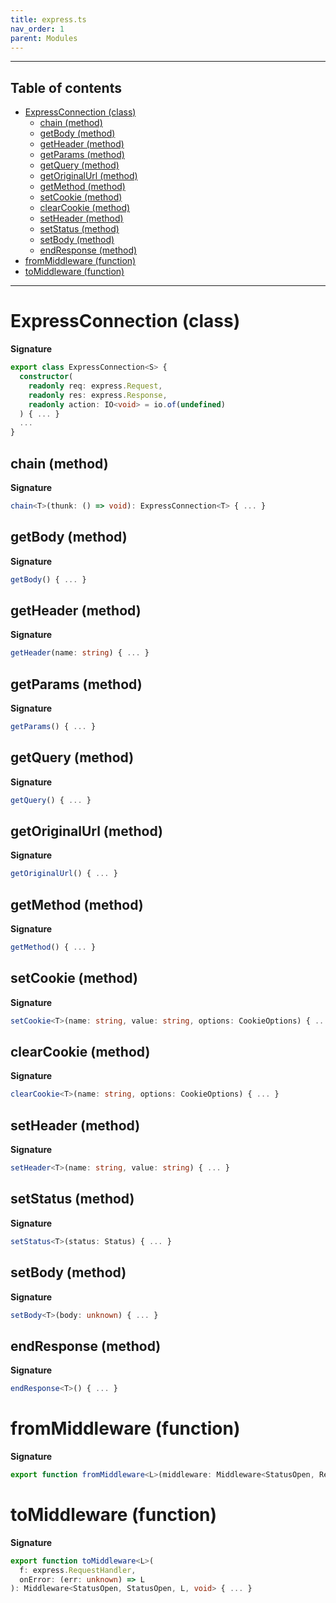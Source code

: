 ```yaml
---
title: express.ts
nav_order: 1
parent: Modules
---
```


---

<h2 class="text-delta">Table of contents</h2>

- [ExpressConnection (class)](#expressconnection-class)
  - [chain (method)](#chain-method)
  - [getBody (method)](#getbody-method)
  - [getHeader (method)](#getheader-method)
  - [getParams (method)](#getparams-method)
  - [getQuery (method)](#getquery-method)
  - [getOriginalUrl (method)](#getoriginalurl-method)
  - [getMethod (method)](#getmethod-method)
  - [setCookie (method)](#setcookie-method)
  - [clearCookie (method)](#clearcookie-method)
  - [setHeader (method)](#setheader-method)
  - [setStatus (method)](#setstatus-method)
  - [setBody (method)](#setbody-method)
  - [endResponse (method)](#endresponse-method)
- [fromMiddleware (function)](#frommiddleware-function)
- [toMiddleware (function)](#tomiddleware-function)

---

# ExpressConnection (class)

**Signature**

```ts
export class ExpressConnection<S> {
  constructor(
    readonly req: express.Request,
    readonly res: express.Response,
    readonly action: IO<void> = io.of(undefined)
  ) { ... }
  ...
}
```

## chain (method)

**Signature**

```ts
chain<T>(thunk: () => void): ExpressConnection<T> { ... }
```

## getBody (method)

**Signature**

```ts
getBody() { ... }
```

## getHeader (method)

**Signature**

```ts
getHeader(name: string) { ... }
```

## getParams (method)

**Signature**

```ts
getParams() { ... }
```

## getQuery (method)

**Signature**

```ts
getQuery() { ... }
```

## getOriginalUrl (method)

**Signature**

```ts
getOriginalUrl() { ... }
```

## getMethod (method)

**Signature**

```ts
getMethod() { ... }
```

## setCookie (method)

**Signature**

```ts
setCookie<T>(name: string, value: string, options: CookieOptions) { ... }
```

## clearCookie (method)

**Signature**

```ts
clearCookie<T>(name: string, options: CookieOptions) { ... }
```

## setHeader (method)

**Signature**

```ts
setHeader<T>(name: string, value: string) { ... }
```

## setStatus (method)

**Signature**

```ts
setStatus<T>(status: Status) { ... }
```

## setBody (method)

**Signature**

```ts
setBody<T>(body: unknown) { ... }
```

## endResponse (method)

**Signature**

```ts
endResponse<T>() { ... }
```

# fromMiddleware (function)

**Signature**

```ts
export function fromMiddleware<L>(middleware: Middleware<StatusOpen, ResponseEnded, L, void>): express.RequestHandler { ... }
```

# toMiddleware (function)

**Signature**

```ts
export function toMiddleware<L>(
  f: express.RequestHandler,
  onError: (err: unknown) => L
): Middleware<StatusOpen, StatusOpen, L, void> { ... }
```
